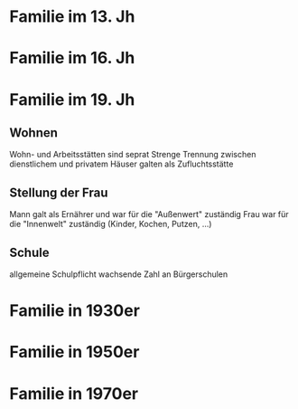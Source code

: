 # Familie im 13. Jh
# Familie im 16. Jh
# Familie im 19. Jh
## Wohnen
Wohn- und Arbeitsstätten sind seprat
Strenge Trennung zwischen dienstlichem und privatem
Häuser galten als Zufluchtsstätte

## Stellung der Frau
Mann galt als Ernährer und war für die "Außenwert" zuständig
Frau war für die "Innenwelt" zuständig (Kinder, Kochen, Putzen, ...)

## Schule
allgemeine Schulpflicht
wachsende Zahl an Bürgerschulen

## 
# Familie in 1930er
# Familie in 1950er
# Familie in 1970er